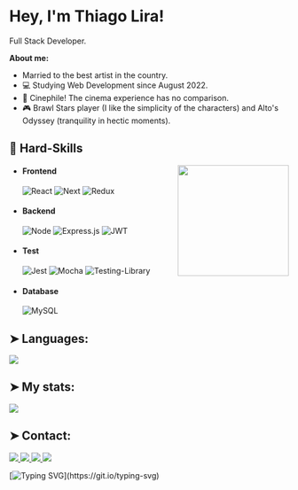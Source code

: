 <!-- <p>
  <strong>Languages and tools:</strong> <br><br>

  <span><strong><em>JavaScript</em></strong></span> |
  <span><strong><em>TypeScript</em></strong></span> |
  <span><strong><em>Jest</em></strong></span> |
  <span><strong><em>React</em></strong></span> |
  <span><strong><em>React Testing Library</em></strong></span> |
  <span><strong><em>HTML5</em></strong></span> |
  <span><strong><em>CSS3</em></strong></span> |
  <span><strong><em>Git</em></strong></span> |
  <span><strong><em>Java</em></strong></span> |

  <span><strong><em>Node.js</em></strong></span> |
  <span><strong><em>Docker</em></strong></span> |
  <span><strong><em>SQL</em></strong></span> |
  <span><strong><em>REST API</em></strong></span> |
  <span><strong><em>Sequelize</em></strong></span> |
  <span><strong><em>Express</em></strong></span> |
  <span><strong><em>ORM and Authentication</em></strong></span> |
  <span><strong><em>OOP and SOLID</em></strong></span> |
  <span><strong><em>MongoDB</em></strong></span> |
</p> -->

# Hey, I'm Thiago Lira!

Full Stack Developer.

<!-- I am currently studying Web Development at [Trybe](https://www.betrybe.com). -->

<p>
  <strong>About me:</strong> <br>
  
  - Married to the best artist in the country.
  - 💻 Studying Web Development since August 2022.
  - 🎥 Cinephile! The cinema experience has no comparison.
  - 🎮 Brawl Stars player (I like the simplicity of the characters) and Alto's Odyssey (tranquility in hectic moments).
</p>

## 🔭 Hard-Skills
<div align="center">
  <img align="right" src="https://octodex.github.com/images/daftpunktocat-guy.gif" height="200px" />
</div>

  - #### Frontend
    ![React](https://img.shields.io/badge/React-20232A?style=for-the-badge&logo=react&logoColor=61DAFB)
    ![Next](https://img.shields.io/badge/next.js-000000?style=for-the-badge&logo=nextdotjs&logoColor=white)
    ![Redux](https://img.shields.io/badge/redux-%23593d88.svg?style=for-the-badge&logo=redux&logoColor=white)

 - #### Backend
    ![Node](https://img.shields.io/badge/Node.js-339933?style=for-the-badge&logo=nodedotjs&logoColor=white)
    ![Express.js](https://img.shields.io/badge/express.js-%23404d59.svg?style=for-the-badge&logo=express&logoColor=%2361DAFB)
    ![JWT](https://img.shields.io/badge/JWT-black?style=for-the-badge&logo=JSON%20web%20tokens)

 - #### Test
    ![Jest](https://img.shields.io/badge/-jest-%23C21325?style=for-the-badge&logo=jest&logoColor=white)
    ![Mocha](https://img.shields.io/badge/-mocha-%238D6748?style=for-the-badge&logo=mocha&logoColor=white)
    ![Testing-Library](https://img.shields.io/badge/-TestingLibrary-%23E33332?style=for-the-badge&logo=testing-library&logoColor=white)
    

 - #### Database
    ![MySQL](https://img.shields.io/badge/mysql-%2300f.svg?style=for-the-badge&logo=mysql&logoColor=white)


## ➤ Languages:
<a href="https://github.com/Thiago-sLira">
    <img align="center" src="https://github-readme-stats.anuraghazra1.vercel.app/api/top-langs/?username=Thiago-sLira&layout=compact&theme=gotham" />
</a>

## ➤ My stats:
 <a href="https://github.com/Thiago-sLira">
    <img align="center" src="https://github-readme-stats.anuraghazra1.vercel.app/api?username=Thiago-sLira&theme=gotham&show_icons=true" />
</a>

## ➤ Contact:
<a href="https://www.linkedin.com/in/thiago-slira/" target="_blank" alt="Linkedin">
    <img src="https://img.shields.io/badge/-Linkedin-1C1C1C?style=for-the-badge&logo=Linkedin&logoColor=2ec18b&link=https://www.linkedin.com/in/thiago-slira/"/>
</a>

<a href="mailto:thiago.slira@outlook.com" target="_blank" alt="E-mail">
    <img src="https://img.shields.io/badge/-E--mail-1C1C1C?style=for-the-badge&logo=Microsoft-Outlook&logoColor=2ec18b&link=mailto:thiago.slira@outlook.com"/>
</a>

<a href="https://wa.me/5511984119379" target="_blank" alt="WhatsApp">
   <img src="https://img.shields.io/badge/-WhatsApp-1C1C1C?style=for-the-badge&logo=WhatsApp&logoColor=2ec18b&link=https://wa.me/5511984119379"/>
</a>
  
<a href="https://www.instagram.com/thiago.slira/" target="_blank" alt="Instagram">
    <img src="https://img.shields.io/badge/-Instagram-1C1C1C?style=for-the-badge&logo=Instagram&logoColor=2ec18b&link=https://www.instagram.com/thiago.slira/"/>
</a>

[![Typing SVG](https://readme-typing-svg.demolab.com?font=Fira+Code&pause=1000&color=3B9176&width=435&lines=Chocolate+is+always+a+good+idea!)](https://git.io/typing-svg)
